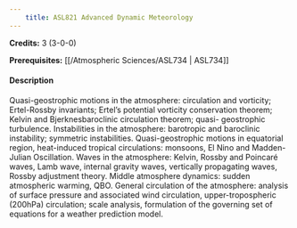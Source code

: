 ```yaml
---
    title: ASL821 Advanced Dynamic Meteorology
---
```

**Credits:** 3 (3-0-0)



**Prerequisites:** [[/Atmospheric Sciences/ASL734 | ASL734]]

#### Description 
Quasi-geostrophic motions in the atmosphere: circulation and vorticity; Ertel-Rossby invariants; Ertel’s potential vorticity conservation theorem; Kelvin and Bjerknesbaroclinic circulation theorem; quasi- geostrophic turbulence. Instabilities in the atmosphere: barotropic and baroclinic instability; symmetric instabilities. Quasi-geostrophic motions in equatorial region, heat-induced tropical circulations: monsoons, El Nino and Madden-Julian Oscillation. Waves in the atmosphere: Kelvin, Rossby and Poincaré waves, Lamb wave, internal gravity waves, vertically propagating waves, Rossby adjustment theory. Middle atmosphere dynamics: sudden atmospheric warming, QBO. General circulation of the atmosphere: analysis of surface pressure and associated wind circulation, upper-tropospheric (200hPa) circulation; scale analysis, formulation of the governing set of equations for a weather prediction model.